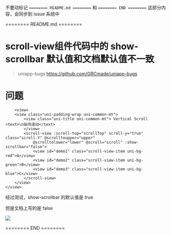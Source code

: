 不要动标记 `======== README.md ========` 和 `======== END ========`
这部分内容，会同步到 issue 系统中

======== README.md ========

# scroll-view组件代码中的 show-scrollbar 默认值和文档默认值不一致
> uniapp-bugs https://github.com/GRCmade/uniapp-bugs

# 问题


```vue
	<view>
	<view class="uni-padding-wrap uni-common-mt">
		<view class="uni-title uni-common-mt"> Vertical Scroll <text>\n纵向滚动</text>
		</view>
		<scroll-view :scroll-top="scrollTop" scroll-y="true" class="scroll-Y" @scrolltoupper="upper"
			@scrolltolower="lower" @scroll="scroll" :show-scrollbar="false">
			<view id="demo1" class="scroll-view-item uni-bg-red">A</view>
			<view id="demo2" class="scroll-view-item uni-bg-green">B</view>
			<view id="demo3" class="scroll-view-item uni-bg-blue">C</view>
		</scroll-view>
	</view>
</view>
```

经过测试，show-scrollbar 的默认值是 true

但是文档上写的是 false

![](https://yuhepicgo.oss-cn-beijing.aliyuncs.com/20250310144139701.png)

======== END ========